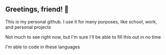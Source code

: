 ## Greetings, friend! 👋

This is my personal github. I use it for many purposes, like school, work, and personal projects

Not much to see right now, but I'm sure I'll be able to fill this out in no time

I'm able to code in these languages

![<htmx>](https://img.shields.io/badge/htmx-#3366CC?style=for-the-badge&logo=htmx&logoColor=#ffffff)


<!--
**CrumchyBoi/CrumchyBoi** is a ✨ _special_ ✨ repository because its `README.md` (this file) appears on your GitHub profile.

Here are some ideas to get you started:

- 🔭 I’m currently working on ...
- 🌱 I’m currently learning ...
- 👯 I’m looking to collaborate on ...
- 🤔 I’m looking for help with ...
- 💬 Ask me about ...
- 📫 How to reach me: ...
- 😄 Pronouns: ...
- ⚡ Fun fact: ...
-->

